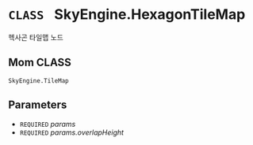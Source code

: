 # `CLASS ` SkyEngine.HexagonTileMap
헥사곤 타일맵 노드

## Mom CLASS
`SkyEngine.TileMap`

## Parameters
* `REQUIRED` *params*
* `REQUIRED` *params.overlapHeight*
